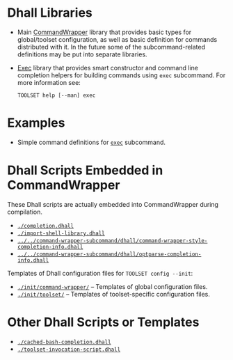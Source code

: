 # Dhall Libraries

*   Main [CommandWrapper](./CommandWrapper/) library that provides basic types
    for global/toolset configuration, as well as basic definition for commands
    distributed with it.  In the future some of the subcommand-related
    definitions may be put into separate libraries.

*   [Exec](./Exec/) library that provides smart constructor and command line
    completion helpers for building commands using `exec` subcommand.  For more
    information see:

    ```
    TOOLSET help [--man] exec
    ```

# Examples

*   Simple command definitions for [`exec`](./example/exec/) subcommand.


# Dhall Scripts Embedded in CommandWrapper

These Dhall scripts are actually embedded into CommandWrapper during
compilation.

*   [`./completion.dhall`](./completion.dhall)
*   [`./import-shell-library.dhall`](./import-shell-library.dhall)
*   [`../../command-wrapper-subcommand/dhall/command-wrapper-style-completion-info.dhall`](../../command-wrapper-subcommand/dhall/command-wrapper-style-completion-info.dhall)
*   [`../../command-wrapper-subcommand/dhall/optparse-completion-info.dhall`](../../command-wrapper-subcommand/dhall/optparse-completion-info.dhall)

Templates of Dhall configuration files for `TOOLSET config --init`:

*   [`./init/command-wrapper/`](./init/command-wrapper/) – Templates of global
    configuration files.
*   [`./init/toolset/`](./init/toolset/) – Templates of toolset-specific
    configuration files.


# Other Dhall Scripts or Templates

*   [`./cached-bash-completion.dhall`](./cached-bash-completion.dhall)
*   [`./toolset-invocation-script.dhall`](./toolset-invocation-script.dhall)
